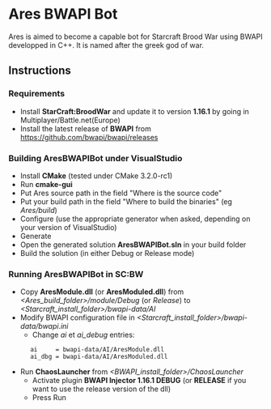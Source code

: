 # Ares BWAPI Bot
Ares is aimed to become a capable bot for Starcraft Brood War using BWAPI developped in C++.
It is named after the greek god of war.

## Instructions
### Requirements
  * Install **StarCraft:BroodWar** and update it to version **1.16.1** by going in Multiplayer/Battle.net(Europe)
  * Install the latest release of **BWAPI** from https://github.com/bwapi/bwapi/releases

### Building AresBWAPIBot under VisualStudio
  * Install **CMake** (tested under CMake 3.2.0-rc1)
  * Run **cmake-gui**
  * Put Ares source path in the field "Where is the source code"
  * Put your build path in the field "Where to build the binaries" (eg *Ares/build*)
  * Configure (use the appropriate generator when asked, depending on your version of VisualStudio)
  * Generate
  * Open the generated solution **AresBWAPIBot.sln** in your build folder
  * Build the solution (in either Debug or Release mode)

### Running AresBWAPIBot in SC:BW
  * Copy **AresModule.dll** (or **AresModuled.dll**) from *\<Ares_build_folder\>/module/Debug* (or *Release*) to *\<Starcraft_install_folder\>/bwapi-data/AI*
  * Modify BWAPI configuration file in *\<Starcraft_install_folder\>/bwapi-data/bwapi.ini*
    * Change *ai* et *ai_debug* entries:
```
      ai     = bwapi-data/AI/AresModule.dll
      ai_dbg = bwapi-data/AI/AresModuled.dll
```
  * Run **ChaosLauncher** from *\<BWAPI_install_folder\>/ChaosLauncher*
    * Activate plugin **BWAPI Injector 1.16.1 DEBUG** (or **RELEASE** if you want to use the release version of the dll)
    * Press Run

